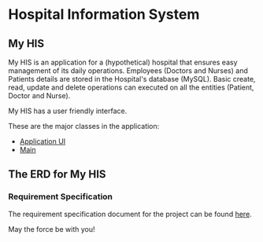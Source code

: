 # Hospital Information System

## My HIS
My HIS is an application for a (hypothetical) hospital that ensures easy management of its daily operations. Employees (Doctors and Nurses) and Patients details are stored in the Hospital's database (MySQL). Basic create, read, update and delete operations can executed on all the entities (Patient, Doctor and Nurse).  

My HIS has a user friendly interface.

These are the major classes in the application:
- [Application UI](https://github.com/Kwameoduro/HospitalManagementSystem/blob/main/src/main/com.hospital/ui/HospitalManagementSystem.java)
- [Main](https://github.com/Kwameoduro/HospitalManagementSystem/blob/main/src/main/com.hospital/main/HospitalApp.java)

## The ERD for My HIS


### Requirement Specification
The requirement specification document for the project can be found [here]().

May the force be with you!
